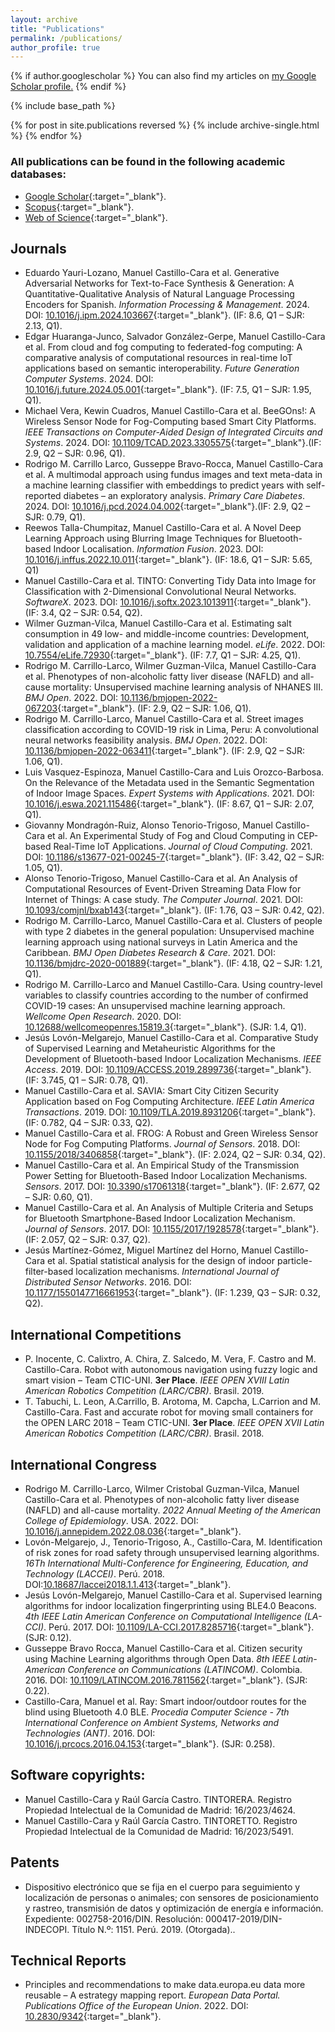 ```yaml
---
layout: archive
title: "Publications"
permalink: /publications/
author_profile: true
---
```


{% if author.googlescholar %}
  You can also find my articles on <u><a href="{{author.googlescholar}}">my Google Scholar profile</a>.</u>
{% endif %}

{% include base_path %}

{% for post in site.publications reversed %}
  {% include archive-single.html %}
{% endfor %}

### All publications can be found in the following academic databases:
- [Google Scholar](https://scholar.google.es/citations?hl=es&authuser=2&user=r0JytwIAAAAJ){:target="_blank"}.
- [Scopus](https://www.scopus.com/authid/detail.uri?authorId=57200871251){:target="_blank"}.
- [Web of Science](https://www.webofscience.com/wos/author/record/O-9762-2017){:target="_blank"}.


## Journals
- Eduardo Yauri-Lozano, Manuel Castillo-Cara et al. Generative Adversarial Networks for Text-to-Face Synthesis & Generation: A Quantitative-Qualitative Analysis of Natural Language Processing Encoders for Spanish. *Information Processing & Management*. 2024. DOI: [10.1016/j.ipm.2024.103667](https://doi.org/10.1016/j.ipm.2024.103667){:target="_blank"}. (IF: 8.6,  Q1 – SJR: 2.13, Q1). 
- Edgar Huaranga-Junco, Salvador González-Gerpe, Manuel Castillo-Cara et al. From cloud and fog computing to federated-fog computing: A comparative analysis of computational resources in real-time IoT applications based on semantic interoperability. *Future Generation Computer Systems*. 2024. DOI: [10.1016/j.future.2024.05.001](https://doi.org/10.1016/j.future.2024.05.001){:target="_blank"}. (IF: 7.5,  Q1 – SJR: 1.95, Q1). 
- Michael Vera, Kewin Cuadros, Manuel Castillo-Cara et al. BeeGOns!: A Wireless Sensor Node for Fog-Computing based Smart City Platforms. *IEEE Transactions on Computer-Aided Design of Integrated Circuits and Systems*. 2024. DOI: [10.1109/TCAD.2023.3305575](https://doi.org/10.1109/TCAD.2023.3305575){:target="_blank"}.(IF: 2.9,  Q2 – SJR: 0.96, Q1).
- Rodrigo M. Carrillo Larco, Gusseppe Bravo-Rocca, Manuel Castillo-Cara et al. A multimodal approach using fundus images and text meta-data in a machine learning classifier with embeddings to predict years with self-reported diabetes – an exploratory analysis. *Primary Care Diabetes*. 2024. DOI: [10.1016/j.pcd.2024.04.002](https://doi.org/10.1016/j.pcd.2024.04.002){:target="_blank"}.(IF: 2.9,  Q2 – SJR: 0.79, Q1).
- Reewos Talla-Chumpitaz, Manuel Castillo-Cara et al. A Novel Deep Learning Approach using Blurring Image Techniques for Bluetooth-based Indoor Localisation. *Information Fusion*. 2023. DOI: [10.1016/j.inffus.2022.10.011](https://doi.org/10.1016/j.inffus.2022.10.011){:target="_blank"}. (IF: 18.6,  Q1 – SJR: 5.65, Q1)   
- Manuel Castillo-Cara et al. TINTO: Converting Tidy Data into Image for Classification with 2-Dimensional Convolutional Neural Networks. *SoftwareX*. 2023. DOI: [10.1016/j.softx.2023.1013911](https://doi.org/10.1016/j.softx.2023.101391){:target="_blank"}. (IF: 3.4,  Q2 – SJR: 0.54, Q2).  
- Wilmer Guzman-Vilca, Manuel Castillo-Cara et al. Estimating  salt consumption  in  49  low-  and  middle-income  countries:  Development, validation and application of a machine learning model. *eLife*. 2022. DOI: [10.7554/eLife.72930](https://doi.org/10.7554/eLife.72930){:target="_blank"}. (IF: 7.7, Q1 – SJR: 4.25, Q1). 
- Rodrigo M. Carrillo-Larco, Wilmer Guzman-Vilca, Manuel Castillo-Cara et al. Phenotypes of non-alcoholic fatty liver disease (NAFLD) and all-cause mortality: Unsupervised machine learning analysis of NHANES III. *BMJ Open*. 2022. DOI: [10.1136/bmjopen-2022-067203](https://doi.org/10.1136/bmjopen-2022-067203){:target="_blank"}. (IF: 2.9,  Q2 – SJR: 1.06, Q1). 
- Rodrigo M. Carrillo-Larco, Manuel Castillo-Cara et al. Street images classification according to COVID-19 risk in Lima, Peru: A convolutional neural networks feasibility analysis. *BMJ Open*. 2022. DOI: [10.1136/bmjopen-2022-063411](https://doi.org/10.1136/bmjopen-2022-063411){:target="_blank"}. (IF: 2.9,  Q2 – SJR: 1.06, Q1). 
- Luis Vasquez-Espinoza, Manuel Castillo-Cara and Luis Orozco-Barbosa. On the Relevance of the Metadata used in the Semantic Segmentation of Indoor Image Spaces. *Expert Systems with Applications*. 2021. DOI: [10.1016/j.eswa.2021.115486](https://doi.org/10.1016/j.eswa.2021.115486){:target="_blank"}. (IF: 8.67, Q1 – SJR: 2.07, Q1).
- Giovanny Mondragón-Ruiz, Alonso Tenorio-Trigoso, Manuel Castillo-Cara et al. An Experimental Study of Fog and Cloud Computing in CEP-based Real-Time IoT Applications. *Journal of Cloud Computing*. 2021. DOI: [10.1186/s13677-021-00245-7](https://doi.org/10.1186/s13677-021-00245-7){:target="_blank"}. (IF: 3.42, Q2 – SJR: 1.05, Q1). 
- Alonso Tenorio-Trigoso, Manuel Castillo-Cara et al. An Analysis of Computational Resources of Event-Driven Streaming Data Flow for Internet of Things: A case study. *The Computer Journal*. 2021. DOI: [10.1093/comjnl/bxab143](https://doi.org/10.1093/comjnl/bxab143){:target="_blank"}. (IF: 1.76, Q3 – SJR: 0.42, Q2).
- Rodrigo M. Carrillo-Larco, Manuel Castillo-Cara et al. Clusters of people with type 2 diabetes in the general population: Unsupervised machine learning approach using national surveys in Latin America and the Caribbean. *BMJ Open Diabetes Research & Care*. 2021. DOI: [10.1136/bmjdrc-2020-001889](https://doi.org/10.1136/bmjdrc-2020-001889){:target="_blank"}. (IF: 4.18, Q2 – SJR: 1.21, Q1). 
- Rodrigo M. Carrillo-Larco and Manuel Castillo-Cara. Using country-level variables to classify countries according to the number of confirmed COVID-19 cases: An unsupervised machine learning approach. *Wellcome Open Research*. 2020. DOI: [10.12688/wellcomeopenres.15819.3](https://doi.org/10.12688/wellcomeopenres.15819.3){:target="_blank"}. (SJR: 1.4, Q1).
- Jesús Lovón-Melgarejo, Manuel Castillo-Cara et al. Comparative Study of Supervised Learning and Metaheuristic Algorithms for the Development of Bluetooth-based Indoor Localization Mechanisms. *IEEE Access*. 2019. DOI: [10.1109/ACCESS.2019.2899736](https://doi.org/10.1109/ACCESS.2019.2899736){:target="_blank"}. (IF: 3.745, Q1 – SJR: 0.78, Q1).
- Manuel Castillo-Cara et al. SAVIA: Smart City Citizen Security Application based on Fog Computing Architecture. *IEEE Latin America Transactions*. 2019. DOI: [10.1109/TLA.2019.8931206](https://doi.org/10.1109/TLA.2019.8931206){:target="_blank"}. (IF: 0.782, Q4 – SJR: 0.33, Q2). 
- Manuel Castillo-Cara et al. FROG: A Robust and Green Wireless Sensor Node for Fog Computing Platforms. *Journal of Sensors*. 2018. DOI: [10.1155/2018/3406858](https://doi.org/10.1155/2018/3406858){:target="_blank"}. (IF: 2.024, Q2 – SJR: 0.34, Q2).
- Manuel Castillo-Cara et al. An Empirical Study of the Transmission Power Setting for Bluetooth-Based Indoor Localization Mechanisms. *Sensors*. 2017. DOI: [10.3390/s17061318](https://doi.org/10.3390/s17061318){:target="_blank"}. (IF: 2.677, Q2 – SJR: 0.60, Q1).
- Manuel Castillo-Cara et al. An Analysis of Multiple Criteria and Setups for Bluetooth Smartphone-Based Indoor Localization Mechanism. *Journal of Sensors*. 2017. DOI: [10.1155/2017/1928578](https://doi.org/10.1155/2017/1928578){:target="_blank"}. (IF: 2.057, Q2 – SJR: 0.37, Q2).
- Jesús Martínez-Gómez, Miguel Martínez del Horno, Manuel Castillo-Cara et al. Spatial statistical analysis for the design of indoor particle-filter-based localization mechanisms. *International Journal of Distributed Sensor Networks*. 2016. DOI: [10.1177/1550147716661953](https://doi.org/10.1177/1550147716661953){:target="_blank"}. (IF: 1.239, Q3 – SJR: 0.32, Q2).

## International Competitions
- P. Inocente, C. Calixtro, A. Chira, Z. Salcedo, M. Vera, F. Castro  and M. Castillo-Cara. Robot with autonomous navigation using fuzzy logic and smart vision – Team CTIC-UNI. **3er Place**. *IEEE OPEN XVIII Latin American Robotics Competition (LARC/CBR)*. Brasil. 2019.
- T. Tabuchi, L. Leon, A.Carrillo, B. Arotoma, M. Capcha, L.Carrion and M. Castillo-Cara. Fast and accurate robot for moving small containers for the OPEN LARC 2018 – Team CTIC-UNI. **3er Place**. *IEEE OPEN XVII Latin American Robotics Competition (LARC/CBR)*. Brasil. 2018.

## International Congress
- Rodrigo M. Carrillo-Larco, Wilmer Cristobal Guzman-Vilca, Manuel Castillo-Cara et al. Phenotypes of non-alcoholic fatty liver disease (NAFLD) and all-cause mortality. *2022 Annual Meeting of the American College of Epidemiology*. USA. 2022. DOI: [10.1016/j.annepidem.2022.08.036](https://doi.org/10.1016/j.annepidem.2022.08.036){:target="_blank"}. 
- Lovón-Melgarejo, J., Tenorio-Trigoso, A., Castillo-Cara, M. Identification of risk zones for road safety through unsupervised learning algorithms. *16Th International Multi-Conference for Engineering, Education, and Technology (LACCEI)*. Perú. 2018. DOI:[10.18687/laccei2018.1.1.413](https://doi.org/10.18687/laccei2018.1.1.413){:target="_blank"}.
- Jesús Lovón-Melgarejo, Manuel Castillo-Cara et al. Supervised learning algorithms for indoor localization fingerprinting using BLE4.0 Beacons. *4th IEEE Latin American Conference on Computational Intelligence (LA-CCI)*. Perú. 2017. DOI: [10.1109/LA-CCI.2017.8285716](https://doi.org/10.1109/LA-CCI.2017.8285716){:target="_blank"}. (SJR: 0.12).
- Gusseppe Bravo Rocca, Manuel Castillo-Cara et al. Citizen security using Machine Learning algorithms through Open Data. *8th IEEE Latin-American Conference on Communications (LATINCOM)*. Colombia. 2016. DOI: [10.1109/LATINCOM.2016.7811562](https://doi.org/10.1109/LATINCOM.2016.7811562){:target="_blank"}. (SJR: 0.22).
- Castillo-Cara, Manuel et al. Ray: Smart indoor/outdoor routes for the blind using Bluetooth 4.0 BLE. *Procedia Computer Science - 7th International Conference on Ambient Systems, Networks and Technologies (ANT)*. 2016. DOI: [10.1016/j.prcocs.2016.04.153](https://doi.org/10.1016/j.prcocs.2016.04.153){:target="_blank"}. (SJR: 0.258).

## Software copyrights:
- Manuel Castillo-Cara y Raúl García Castro. TINTORERA. Registro Propiedad Intelectual de la Comunidad de Madrid: 16/2023/4624.
- Manuel Castillo-Cara y Raúl García Castro. TINTORETTO. Registro  Propiedad Intelectual de la Comunidad de Madrid: 16/2023/5491.

## Patents
- Dispositivo electrónico que se fija en el cuerpo para seguimiento y localización de personas o animales; con sensores de posicionamiento y rastreo, transmisión de datos y optimización de energía e información. Expediente: 002758-2016/DIN. Resolución: 000417-2019/DIN-INDECOPI. Título N.º: 1151. Perú. 2019. (Otorgada)..

## Technical Reports
- Principles and recommendations to make data.europa.eu data more reusable – A estrategy mapping report. *European Data Portal. Publications Office of the European Union*. 2022. DOI: [10.2830/9342](https://doi.org/10.2830/9342){:target="_blank"}.
